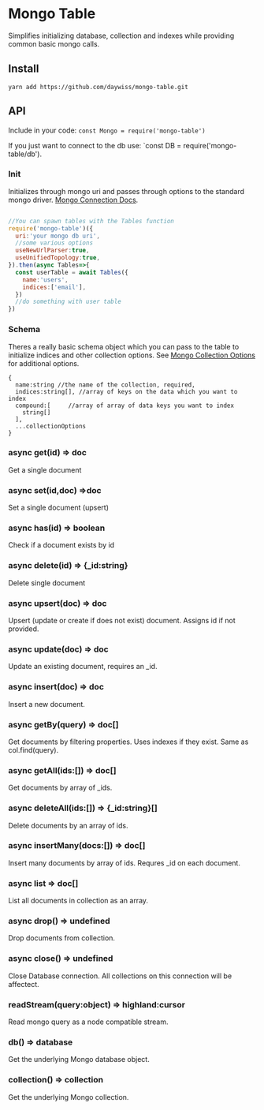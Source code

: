 # Mongo Table
Simplifies initializing database, collection and indexes while providing
common basic mongo calls. 

## Install
`yarn add https://github.com/daywiss/mongo-table.git`

## API
Include in your code: `const Mongo = require('mongo-table')`

If you just want to connect to the db use: `const DB = require('mongo-table/db').


### Init
Initializes through mongo uri and passes through options to the standard mongo driver.
[Mongo Connection Docs](https://mongodb.github.io/node-mongodb-native/3.3/api/MongoClient.html#.connect).

```js

//You can spawn tables with the Tables function
require('mongo-table')({
  uri:'your mongo db uri',
  //some various options
  useNewUrlParser:true,
  useUnifiedTopology:true,
}).then(async Tables=>{
  const userTable = await Tables({
    name:'users',
    indices:['email'],
  })
  //do something with user table
})

```
### Schema
Theres a really basic schema object which you can pass to the table to initialize indices
and other collection options. See [Mongo Collection Options](https://mongodb.github.io/node-mongodb-native/3.3/api/Collection.html)
for additional options.

```
{
  name:string //the name of the collection, required,
  indices:string[], //array of keys on the data which you want to index
  compound:[     //array of array of data keys you want to index
    string[]
  ],
  ...collectionOptions
}
```

### async get(id) => doc
Get a single document

### async set(id,doc) =>doc
Set a single document (upsert)

### async has(id) => boolean
Check if a document exists by id

### async delete(id) => {_id:string}
Delete single document

### async upsert(doc) => doc
Upsert (update or create if does not exist) document. Assigns id if not provided.

### async update(doc) => doc
Update an existing document, requires an _id.

### async insert(doc) => doc
Insert a new document.

### async getBy(query) => doc[]
Get documents by filtering properties. Uses indexes if they exist. Same as col.find(query).

### async getAll(ids:[]) => doc[]
Get documents by array of _ids.

### async deleteAll(ids:[]) => {_id:string}[]
Delete documents by an array of ids.

### async insertMany(docs:[]) => doc[]
Insert many documents by array of ids. Requres _id on each document.

### async list => doc[]
List all documents in collection as an array.

### async drop() => undefined
Drop documents from collection.

### async close() => undefined
Close Database connection. All collections on this connection will be affectect.

### readStream(query:object) => highland:cursor
Read mongo query as a node compatible stream.

### db() => database
Get the underlying Mongo database object.

### collection() => collection
Get the underlying Mongo collection.





